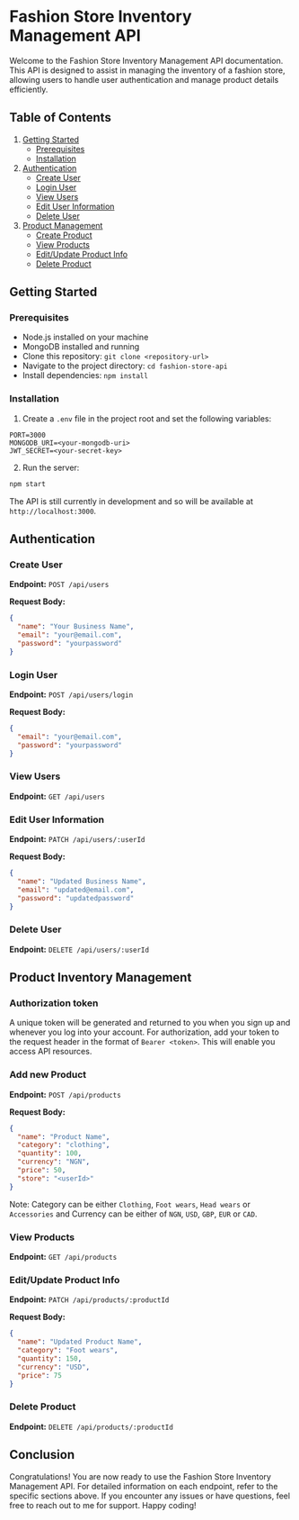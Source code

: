 # Fashion Store Inventory Management API

Welcome to the Fashion Store Inventory Management API documentation. This API is designed to assist in managing the inventory of a fashion store, allowing users to handle user authentication and manage product details efficiently.

## Table of Contents

1. [Getting Started](#getting-started)
   - [Prerequisites](#prerequisites)
   - [Installation](#installation)
2. [Authentication](#authentication)
   - [Create User](#create-user)
   - [Login User](#login-user)
   - [View Users](#view-users)
   - [Edit User Information](#edit-user-information)
   - [Delete User](#delete-user)
3. [Product Management](#product-management)
   - [Create Product](#create-product)
   - [View Products](#view-products)
   - [Edit/Update Product Info](#editupdate-product-info)
   - [Delete Product](#delete-product)

## Getting Started

### Prerequisites

- Node.js installed on your machine
- MongoDB installed and running
- Clone this repository: `git clone <repository-url>`
- Navigate to the project directory: `cd fashion-store-api`
- Install dependencies: `npm install`

### Installation

1. Create a `.env` file in the project root and set the following variables:

```
PORT=3000
MONGODB_URI=<your-mongodb-uri>
JWT_SECRET=<your-secret-key>
```

2. Run the server:

```bash
npm start
```

The API is still currently in development and so will be available at `http://localhost:3000`.

## Authentication 

### Create User

**Endpoint:** `POST /api/users`

**Request Body:**

```json
{
  "name": "Your Business Name",
  "email": "your@email.com",
  "password": "yourpassword"
}
```

### Login User

**Endpoint:** `POST /api/users/login`

**Request Body:**

```json
{
  "email": "your@email.com",
  "password": "yourpassword"
}
```

### View Users

**Endpoint:** `GET /api/users`

### Edit User Information

**Endpoint:** `PATCH /api/users/:userId`

**Request Body:**

```json
{
  "name": "Updated Business Name",
  "email": "updated@email.com",
  "password": "updatedpassword"
}
```

### Delete User

**Endpoint:** `DELETE /api/users/:userId`



## Product Inventory Management

### Authorization token 
A unique token will be generated and returned to you when you sign up and whenever you log into your account. For authorization, add your token to the request header in the format of `Bearer <token>`. This will enable you access API resources.

### Add new Product

**Endpoint:** `POST /api/products`

**Request Body:**

```json
{
  "name": "Product Name",
  "category": "clothing",
  "quantity": 100,
  "currency": "NGN",
  "price": 50,
  "store": "<userId>"
}
```
Note: Category can be either `Clothing`, `Foot wears`, `Head wears` or `Accessories` and Currency can be either of `NGN`, `USD`, `GBP`, `EUR` or `CAD`.

### View Products

**Endpoint:** `GET /api/products`

### Edit/Update Product Info

**Endpoint:** `PATCH /api/products/:productId`

**Request Body:**

```json
{
  "name": "Updated Product Name",
  "category": "Foot wears",
  "quantity": 150,
  "currency": "USD",
  "price": 75
}
```

### Delete Product

**Endpoint:** `DELETE /api/products/:productId`

## Conclusion

Congratulations! You are now ready to use the Fashion Store Inventory Management API. For detailed information on each endpoint, refer to the specific sections above. If you encounter any issues or have questions, feel free to reach out to me for support. Happy coding!
